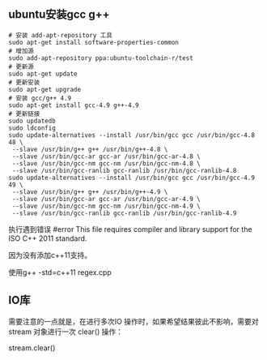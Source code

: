 ## ubuntu安装gcc g++

```
# 安装 add-apt-repository 工具
sudo apt-get install software-properties-common
# 增加源
sudo add-apt-repository ppa:ubuntu-toolchain-r/test
# 更新源
sudo apt-get update
# 更新安装
sudo apt-get upgrade
# 安装 gcc/g++ 4.9
sudo apt-get install gcc-4.9 g++-4.9
# 更新链接
sudo updatedb
sudo ldconfig
sudo update-alternatives --install /usr/bin/gcc gcc /usr/bin/gcc-4.8 48 \
 --slave /usr/bin/g++ g++ /usr/bin/g++-4.8 \
 --slave /usr/bin/gcc-ar gcc-ar /usr/bin/gcc-ar-4.8 \
 --slave /usr/bin/gcc-nm gcc-nm /usr/bin/gcc-nm-4.8 \
 --slave /usr/bin/gcc-ranlib gcc-ranlib /usr/bin/gcc-ranlib-4.8
sudo update-alternatives --install /usr/bin/gcc gcc /usr/bin/gcc-4.9 49 \
 --slave /usr/bin/g++ g++ /usr/bin/g++-4.9 \
 --slave /usr/bin/gcc-ar gcc-ar /usr/bin/gcc-ar-4.9 \
 --slave /usr/bin/gcc-nm gcc-nm /usr/bin/gcc-nm-4.9 \
 --slave /usr/bin/gcc-ranlib gcc-ranlib /usr/bin/gcc-ranlib-4.9
```


执行遇到错误 #error This file requires compiler and library support for the ISO C++ 2011 standard.

因为没有添加c++11支持。

使用g++ -std=c++11 regex.cpp


## IO库
需要注意的一点就是，在进行多次IO 操作时，如果希望结果彼此不影响，需要对 stream 对象进行一次 clear() 操作：

stream.clear()

